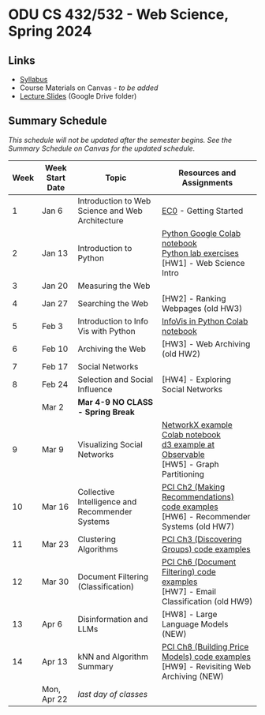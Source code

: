 # ODU CS 432/532 - Web Science, Spring 2024

## Links

* [Syllabus](syllabus.md)
* Course Materials on Canvas - *to be added*
* [Lecture Slides](https://drive.google.com/drive/u/1/folders/15aiAezMGhnHdVwOO6qDqVyDn1JxHPd5o) (Google  Drive folder)

## Summary Schedule

*This schedule will not be updated after the semester begins. See the Summary Schedule on Canvas for the updated schedule.*

|Week |Week Start Date|Topic|Resources and Assignments|
|---|---|---|---|
|1|Jan 6|Introduction to Web Science and Web Architecture|[EC0](getting-started/README.md) - Getting Started
|2|Jan 13|Introduction to Python|[Python Google Colab notebook](432_F22_Mod02_Python.ipynb)<br/>[Python lab exercises](432_F22_Mod02_lab.ipynb)<br/>[HW1] - Web Science Intro
|3|Jan 20|Measuring the Web |
|4|Jan 27|Searching the Web|[HW2] - Ranking Webpages (old HW3)|
|5|Feb 3|Introduction to Info Vis with Python|[InfoVis in Python Colab notebook](432_F22_Mod03_InfoVis_Python.ipynb)|
|6|Feb 10|Archiving the Web|[HW3] - Web Archiving (old HW2)|
|7|Feb 17|Social Networks|
|8|Feb 24|Selection and Social Influence|[HW4] - Exploring Social Networks|
| |Mar 2|**Mar 4-9 NO CLASS - Spring Break**
|9|Mar 9|Visualizing Social Networks|[NetworkX example Colab notebook](432_F22_NetworkX_example.ipynb)<br/>[d3 example at Observable](https://observablehq.com/d/8d10ff62d3c3b984)<br/>[HW5] - Graph Partitioning|
|10|Mar 16|Collective Intelligence and Recommender Systems|[PCI Ch2 (Making Recommendations) code examples](432_F22_PCI_Ch02.ipynb)<br/>[HW6] - Recommender Systems (old HW7)|
|11|Mar 23|Clustering Algorithms|[PCI Ch3 (Discovering Groups) code examples](432_F22_PCI_Ch03.ipynb)|
|12|Mar 30|Document Filtering (Classification)|[PCI Ch6 (Document Filtering) code examples](432_F22_PCI_Ch06.ipynb)<br/>[HW7] - Email Classification (old HW9)|
|13|Apr 6|Disinformation and LLMs|[HW8] - Large Language Models (NEW)|
|14|Apr 13|kNN and Algorithm Summary|[PCI Ch8 (Building Price Models) code examples](432_F22_PCI_Ch08.ipynb)<br/>[HW9] - Revisiting Web Archiving (NEW)|
|| Mon, Apr 22|*last day of classes*
